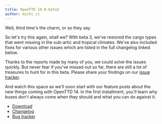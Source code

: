 ```yaml
---
title: OpenTTD 14.0-beta3
author: michi_cc
---
```


Well, third time's the charm, or so they say.

So let's try this again, shall we?
With beta 3, we've restored the cargo types that went missing in the sub-artic and tropical climates.
We've also included fixes for various other issues which are listed in the full changelog linked below.

Thanks to the reports made by many of you, we could solve the issues quickly.
But never fear if you've missed out so far, there are still a lot of treasures to hunt for in this beta. Please share your findings on our [issue tracker](https://github.com/OpenTTD/OpenTTD/issues/new/choose).

And watch this space as we'll soon start with our feature posts about the new things coming with OpenTTD 14.
In the first installment, you'll learn why buses don't always come when they should and what you can do against it.

* [Download](https://www.openttd.org/downloads/openttd-releases/testing.html)
* [Changelog](https://cdn.openttd.org/openttd-releases/14.0-beta3/changelog.txt)
* [Bug tracker](https://github.com/OpenTTD/OpenTTD/issues)
